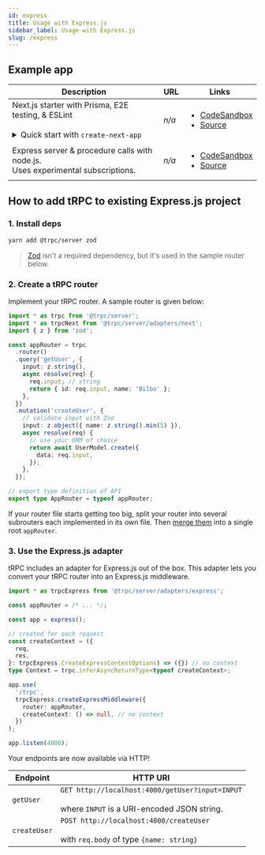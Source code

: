 ```yaml
---
id: express
title: Usage with Express.js
sidebar_label: Usage with Express.js
slug: /express
---
```



## Example app

<table>
  <thead>
    <tr>
      <th>Description</th>
      <th>URL</th>
      <th>Links</th>
    </tr>
  </thead>
  <tbody>
    <tr>
      <td>
        Next.js starter with Prisma, E2E testing, &amp; ESLint
        <br/><br/>
        <details>
          <summary>Quick start with <code>create-next-app</code></summary>
          <code>npx create-next-app --example https://github.com/trpc/trpc --example-path examples/next-prisma-starter trpc-prisma-starter</code>
        </details>
      </td>
      <td><em>n/a</em></td>
      <td>
        <ul>
          <li><a href="https://codesandbox.io/s/github/trpc/trpc/tree/main/examples/next-prisma-starter?file=/src/pages/index.tsx">CodeSandbox</a></li>
          <li><a href="https://github.com/trpc/trpc/tree/main/examples/next-prisma-starter">Source</a></li>
        </ul>
      </td>
    </tr>
    <tr>
      <td>Express server &amp; procedure calls with node.js.<br/>Uses experimental subscriptions.</td>
      <td><em>n/a</em></td>
      <td>
        <ul>
          <li><a href="https://githubbox.com/trpc/trpc/tree/main/examples/playground">CodeSandbox</a></li>
          <li><a href="https://github.com/trpc/trpc/tree/main/examples/playground">Source</a></li>
        </ul>
      </td>
    </tr>
  </tbody>
</table>

## How to add tRPC to existing Express.js project



### 1. Install deps

```bash
yarn add @trpc/server zod
```

> [Zod](https://github.com/colinhacks/zod) isn't a required dependency, but it's used in the sample router below.

### 2. Create a tRPC router

Implement your tRPC router. A sample router is given below:

```ts
import * as trpc from '@trpc/server';
import * as trpcNext from '@trpc/server/adapters/next';
import { z } from 'zod';

const appRouter = trpc
  .router()
  .query('getUser', {
    input: z.string(),
    async resolve(req) {
      req.input; // string
      return { id: req.input, name: 'Bilbo' };
    },
  })
  .mutation('createUser', {
    // validate input with Zod
    input: z.object({ name: z.string().min(5) }),
    async resolve(req) {
      // use your ORM of choice
      return await UserModel.create({
        data: req.input,
      });
    },
  });

// export type definition of API
export type AppRouter = typeof appRouter;
```

If your router file starts getting too big, split your router into several subrouters each implemented in its own file. Then [merge them](/docs/merging-routers) into a single root `appRouter`.

### 3. Use the Express.js adapter

tRPC includes an adapter for Express.js out of the box. This adapter lets you convert your tRPC router into an Express.js middleware.

```ts
import * as trpcExpress from '@trpc/server/adapters/express';

const appRouter = /* ... */;

const app = express();

// created for each request
const createContext = ({
  req,
  res,
}: trpcExpress.CreateExpressContextOptions) => ({}) // no context
type Context = trpc.inferAsyncReturnType<typeof createContext>;

app.use(
  '/trpc',
  trpcExpress.createExpressMiddleware({
    router: appRouter,
    createContext: () => null, // no context
  })
);

app.listen(4000);
```

Your endpoints are now available via HTTP!

| Endpoint     | HTTP URI                                                                                              |
| ------------ | ----------------------------------------------------------------------------------------------------- |
| `getUser`    | `GET http://localhost:4000/getUser?input=INPUT` <br/><br/>where `INPUT` is a URI-encoded JSON string. |
| `createUser` | `POST http://localhost:4000/createUser` <br/><br/>with `req.body` of type `{name: string}`            |

